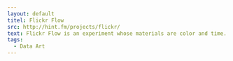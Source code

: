 ```yaml
---
layout: default
titel: Flickr Flow
src: http://hint.fm/projects/flickr/
text: Flickr Flow is an experiment whose materials are color and time.
tags:
  - Data Art
---
```

